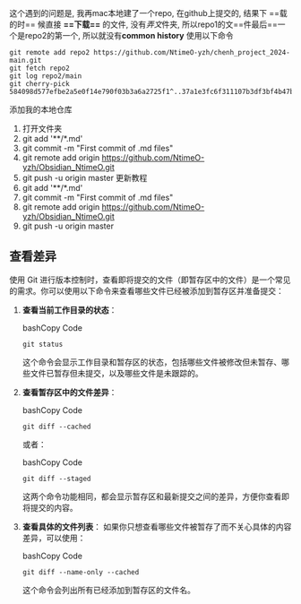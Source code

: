 
这个遇到的问题是, 我再mac本地建了一个repo, 在github上提交的, 结果下 ==载的时== 候直接 **==下载==** 的文件, 没有*弄文*件夹, 所以repo1的文==件最后==一个是repo2的第一个, 所以就没有**common history**
使用以下命令
```git
git remote add repo2 https://github.com/NtimeO-yzh/chenh_project_2024-main.git
git fetch repo2
git log repo2/main
git cherry-pick 584098d577efbe2a5e0f14e790f03b3a6a2725f1^..37a1e3fc6f311107b3df3bf4b47bf88dcb06d565
```


添加我的本地仓库
1. 打开文件夹
2. git add '**/*.md'
3. git commit -m "First commit of .md files"
4. git remote add origin https://github.com/NtimeO-yzh/Obsidian_NtimeO.git
5. git push -u origin master
更新教程
2. git add '**/*.md'
3. git commit -m "First commit of .md files"
4. git remote add origin https://github.com/NtimeO-yzh/Obsidian_NtimeO.git
5. git push -u origin master

## 查看差异
使用 Git 进行版本控制时，查看即将提交的文件（即暂存区中的文件）是一个常见的需求。你可以使用以下命令来查看哪些文件已经被添加到暂存区并准备提交：

1. **查看当前工作目录的状态**：
    
    bashCopy Code
    
    `git status`
    
    这个命令会显示工作目录和暂存区的状态，包括哪些文件被修改但未暂存、哪些文件已暂存但未提交，以及哪些文件是未跟踪的。
    
2. **查看暂存区中的文件差异**：
    
    bashCopy Code
    
    `git diff --cached`
    
    或者：
    
    bashCopy Code
    
    `git diff --staged`
    
    这两个命令功能相同，都会显示暂存区和最新提交之间的差异，方便你查看即将提交的内容。
    
3. **查看具体的文件列表**： 如果你只想查看哪些文件被暂存了而不关心具体的内容差异，可以使用：
    
    bashCopy Code
    
    `git diff --name-only --cached`
    
    这个命令会列出所有已经添加到暂存区的文件名。